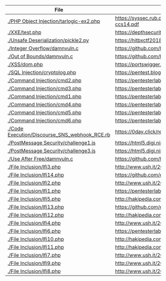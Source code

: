 | File | Source |
| ----------- | ----------- |
|[./PHP Object Injection/tarlogic-ex2.php](./PHP%20Object%20Injection/tarlogic-ex2.php)|https://syssec.rub.de/media/emma/veroeffentlichungen/2014/09/10/popchaingeneration-ccs14.pdf|
|[./XXE/test.php](./XXE/test.php)|https://depthsecurity.com/blog/exploitation-xml-external-entity-xxe-injection|
|[./Unsafe Deserialization/pickle2.py](./Unsafe%20Deserialization/pickle2.py)|https://hitbxctf2018.xctf.org.cn/contest_challenge|
|[./Integer Overflow/damnvuln.c](./Integer%20Overflow/damnvuln.c)|https://github.com/hardik05/damn_vulnerable_c_program/blob/master/imgRead.c|
|[./Out of Bounds/damnvuln.c](./Out%20of%20Bounds/vuln.c)|https://github.com/hardik05/damn_vulnerable_c_program/blob/master/imgRead.c|
|[./XSS/dom.php](./XSS/dom.php)|https://portswigger.net/web-security/dom-based/dom-clobbering|
|[./SQL Injection/cryptolog.php](./SQL%20Injection/cryptolog.php)|https://pentest.blog/advisory-cryptolog-unauthenticated-remote-code-execution|
|[./Command Injection/cmd2.php](./Command%20Injection/cmd2.php)|https://pentesterlab.com/exercises/php_include_and_post_exploitation/course|
|[./Command Injection/cmd3.php](./Command%20Injection/cmd3.php)|https://pentesterlab.com/exercises/php_include_and_post_exploitation/course|
|[./Command Injection/cmd1.php](./Command%20Injection/cmd1.php)|https://pentesterlab.com/exercises/php_include_and_post_exploitation/course|
|[./Command Injection/cmd4.php](./Command%20Injection/cmd4.php)|https://pentesterlab.com/exercises/php_include_and_post_exploitation/course|
|[./Command Injection/cmd5.php](./Command%20Injection/cmd5.php)|https://pentesterlab.com/exercises/php_include_and_post_exploitation/course|
|[./Command Injection/cmd6.php](./Command%20Injection/cmd6.php)|https://pentesterlab.com/exercises/php_include_and_post_exploitation/course|
|[./Code Execution/Discourse_SNS_webhook_RCE.rb](./Code%20Execution/Discourse_SNS_webhook_RCE.rb)|https://0day.click/recipe/discourse-sns-rce|
|[./PostMessage Security/challenge1.js](./PostMessage%20Security/challenge1.js)|https://html5.digi.ninja/challenge.html|
|[./PostMessage Security/challenge3.js](./PostMessage%20Security/challenge3.js)|https://html5.digi.ninja|
|[./Use After Free/damnvuln.c](./Use%20After%20Free/damnvuln.c)|https://github.com/hardik05/damn_vulnerable_c_program/blob/master/imgRead.c|
|[./File Inclusion/lfi3.php](./File%20Inclusion/lfi3.php)|http://www.ush.it/2009/02/08/php-filesystem-attack-vectors|
|[./File Inclusion/lfi14.php](./File%20Inclusion/lfi14.php)|https://github.com/ewilded/psychopath|
|[./File Inclusion/lfi2.php](./File%20Inclusion/lfi2.php)|http://www.ush.it/2009/02/08/php-filesystem-attack-vectors|
|[./File Inclusion/lfi1.php](./File%20Inclusion/lfi1.php)|https://pentesterlab.com/exercises/php_include_and_post_exploitation/course|
|[./File Inclusion/lfi5.php](./File%20Inclusion/lfi5.php)|http://hakipedia.com/index.php/local_file_inclusion|
|[./File Inclusion/lfi13.php](./File%20Inclusion/lfi13.php)|https://github.com/ewilded/psychopath|
|[./File Inclusion/lfi12.php](./File%20Inclusion/lfi12.php)|http://hakipedia.com/index.php/local_file_inclusion|
|[./File Inclusion/lfi4.php](./File%20Inclusion/lfi4.php)|http://www.ush.it/2009/02/08/php-filesystem-attack-vectors|
|[./File Inclusion/lfi6.php](./File%20Inclusion/lfi6.php)|https://pentesterlab.com/exercises/php_include_and_post_exploitation/course|
|[./File Inclusion/lfi10.php](./File%20Inclusion/lfi10.php)|http://hakipedia.com/index.php/local_file_inclusion|
|[./File Inclusion/lfi11.php](./File%20Inclusion/lfi11.php)|http://hakipedia.com/index.php/local_file_inclusion|
|[./File Inclusion/lfi7.php](./File%20Inclusion/lfi7.php)|http://www.ush.it/2009/02/08/php-filesystem-attack-vectors|
|[./File Inclusion/lfi9.php](./File%20Inclusion/lfi9.php)|http://www.ush.it/2009/02/08/php-filesystem-attack-vectors|
|[./File Inclusion/lfi8.php](./File%20Inclusion/lfi8.php)|http://www.ush.it/2009/02/08/php-filesystem-attack-vectors|
